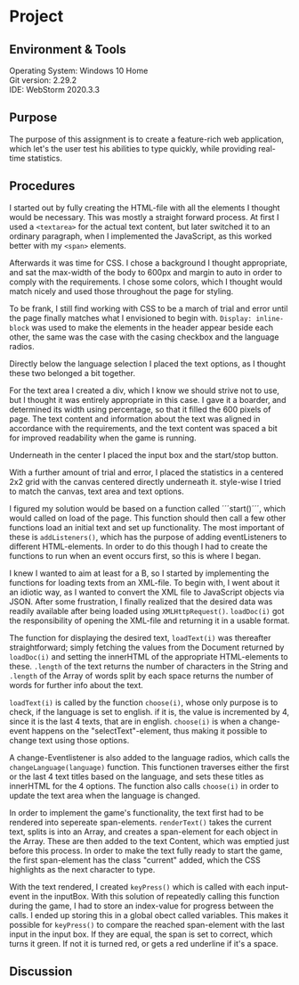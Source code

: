 # Project 
## Environment & Tools
Operating System: Windows 10 Home   
Git version: 2.29.2   
IDE: WebStorm 2020.3.3

## Purpose
The purpose of this assignment is to create a feature-rich web application, which let's the user test his abilities to type quickly, while providing real-time statistics. 

## Procedures
I started out by fully creating the HTML-file with all the elements I thought would be necessary. This was mostly a straight forward process. At first I used a ```<textarea>``` for the actual text content, but later switched it to an ordinary paragraph, when I implemented the JavaScript, as this worked better with my ```<span>``` elements.

Afterwards it was time for CSS. I chose a background I thought appropriate, and sat the max-width of the body to 600px and margin to auto in order to comply with the requirements. I chose some colors, which I thought would match nicely and used those throughout the page for styling. 

To be frank, I still find working with CSS to be a march of trial and error until the page finally matches what I envisioned to begin with. ```Display: inline-block``` was used to make the elements in the header appear beside each other, the same was the case with the casing checkbox and the language radios. 

Directly below the language selection I placed the text options, as I thought these two belonged a bit together. 

For the text area I created a div, which I know we should strive not to use, but I thought it was entirely appropriate in this case. I gave it a boarder, and determined its width using percentage, so that it filled the 600 pixels of page. The text content and information about the text was aligned in accordance with the requirements, and the text content was spaced a bit for improved readability when the game is running. 

Underneath in the center I placed the input box and the start/stop button. 

With a further amount of trial and error, I placed the statistics in a centered 2x2 grid with the canvas centered directly underneath it. style-wise I tried to match the canvas, text area and text options. 

I figured my solution would be based on a function called ´´´start()´´´, which would called on load of the page. This function should then call a few other functions load an initial text and set up functionality. The most important of these is ```addListeners()```, which has the purpose of adding eventListeners to different HTML-elements. In order to do this though I had to create the functions to run when an event occurs first, so this is where I began.

I knew I wanted to aim at least for a B, so I started by implementing the functions for loading texts from an XML-file. To begin with, I went about it an idiotic way, as I wanted to convert the XML file to JavaScript objects via JSON. After some frustration, I finally realized that the desired data was readily available after being loaded using ```XMLHttpRequest()```. ```loadDoc(i)``` got the responsibility of opening the XML-file and returning it in a usable format. 

The function for displaying the desired text, ```loadText(i)``` was thereafter straightforward; simply fetching the values from the Document returned by ```loadDoc(i)``` and setting the innerHTML of the appropriate HTML-elements to these. ```.length``` of the text returns the number of characters in the String and ```.length``` of the Array of words split by each space returns the number of words for further info about the text. 

```loadText(i)``` is called by the function ```choose(i)```, whose only purpose is to check, if the language is set to english. if it is, the value is incremented by 4, since it is the last 4 texts, that are in english. ```choose(i)``` is when a change-event happens on the "selectText"-element, thus making it possible to change text using those options. 

A change-Eventlistener is also added to the language radios, which calls the ```changeLanguage(language)``` function. This functionen traverses either the first or the last 4 text titles based on the language, and sets these titles as innerHTML for the 4 options. The function also calls ```choose(i)``` in order to update the text area when the language is changed. 

In order to implement the game's functionality, the text first had to be rendered into sepereate span-elements. ```renderText()``` takes the current text, splits is into an Array, and creates a span-element for each object in the Array. These are then added to the text Content, which was emptied just before this process. In order to make the text fully ready to start the game, the first span-element has the class "current" added, which the CSS highlights as the next character to type.

With the text rendered, I created ```keyPress()``` which is called with each input-event in the inputBox. With this solution of repeatedly calling this function during the game, I had to store an index-value for progress between the calls. I ended up storing this in a global obect called variables. This makes it possible for ```keyPress()``` to compare the reached span-element with the last input in the input box. If they are equal, the span is set to correct, which turns it green. If not it is turned red, or gets a red underline if it's a space. 



## Discussion


